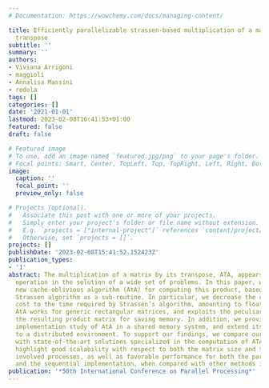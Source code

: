 ```yaml
---
# Documentation: https://wowchemy.com/docs/managing-content/

title: Efficiently parallelizable strassen-based multiplication of a matrix by its
  transpose
subtitle: ''
summary: ''
authors:
- Viviana Arrigoni
- maggioli
- Annalisa Massini
- rodola
tags: []
categories: []
date: '2021-01-01'
lastmod: 2023-02-08T16:41:53+01:00
featured: false
draft: false

# Featured image
# To use, add an image named `featured.jpg/png` to your page's folder.
# Focal points: Smart, Center, TopLeft, Top, TopRight, Left, Right, BottomLeft, Bottom, BottomRight.
image:
  caption: ''
  focal_point: ''
  preview_only: false

# Projects (optional).
#   Associate this post with one or more of your projects.
#   Simply enter your project's folder or file name without extension.
#   E.g. `projects = ["internal-project"]` references `content/project/deep-learning/index.md`.
#   Otherwise, set `projects = []`.
projects: []
publishDate: '2023-02-08T15:41:52.152423Z'
publication_types:
- '1'
abstract: The multiplication of a matrix by its transpose, ATA, appears as an intermediate
  operation in the solution of a wide set of problems. In this paper, we propose a
  new cache-oblivious algorithm (AtA) for computing this product, based upon the classical
  Strassen algorithm as a sub-routine. In particular, we decrease the computational
  cost to the time required by Strassen’s algorithm, amounting to floating point operations.
  AtA works for generic rectangular matrices, and exploits the peculiar symmetry of
  the resulting product matrix for saving memory. In addition, we provide an extensive
  implementation study of AtA in a shared memory system, and extend its applicability
  to a distributed environment. To support our findings, we compare our algorithm
  with state-of-the-art solutions specialized in the computation of ATA. Our experiments
  highlight good scalability with respect to both the matrix size and the number of
  involved processes, as well as favorable performance for both the parallel paradigms
  and the sequential implementation, when compared with other methods in the literature.
publication: '*50th International Conference on Parallel Processing*'
---
```

